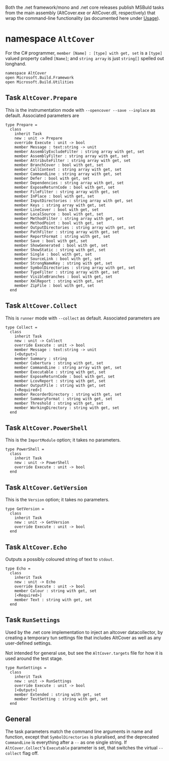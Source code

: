 
Both the .net framework/mono and .net core releases publish MSBuld tasks from the main assembly (AltCover.exe or AltCover.dll, respectively) that wrap the command-line functionality (as documented here under [Usage](Usage)).

# namespace `AltCover`

For the C# programmer, `member [Name] : [type] with get, set` is a `[type]` valued property called `[Name]`; and `string array` is just `string[]` spelled out longhand.

```
namespace AltCover
open Microsoft.Build.Framework
open Microsoft.Build.Utilities
```
## Task `AltCover.Prepare`
This is the instrumentation mode with `--opencover --save --inplace` as default.  Associated parameters are
```
type Prepare =
  class
    inherit Task
    new : unit -> Prepare
    override Execute : unit -> bool
    member Message : text:string -> unit
    member AssemblyExcludeFilter : string array with get, set
    member AssemblyFilter : string array with get, set
    member AttributeFilter : string array with get, set
    member BranchCover : bool with get, set
    member CallContext : string array with get, set
    member CommandLine : string array with get, set
    member Defer : bool with get, set
    member Dependencies : string array with get, set
    member ExposeReturnCode : bool with get, set
    member FileFilter : string array with get, set
    member InPlace : bool with get, set
    member InputDirectories : string array with get, set
    member Keys : string array with get, set
    member LineCover : bool with get, set
    member LocalSource : bool with get, set
    member MethodFilter : string array with get, set
    member MethodPoint : bool with get, set
    member OutputDirectories : string array with get, set
    member PathFilter : string array with get, set
    member ReportFormat : string with get, set
    member Save : bool with get, set
    member ShowGenerated : bool with get, set
    member ShowStatic : string with get, set
    member Single : bool with get, set
    member SourceLink : bool with get, set
    member StrongNameKey : string with get, set
    member SymbolDirectories : string array with get, set
    member TypeFilter : string array with get, set
    member VisibleBranches : bool with get, set
    member XmlReport : string with get, set
    member ZipFile : bool with get, set
  end
```
## Task `AltCover.Collect`
This is `runner` mode with `--collect` as default.  Associated parameters are
```
type Collect =
  class
    inherit Task
    new : unit -> Collect
    override Execute : unit -> bool
    member Message : text:string -> unit
    [<Output>]
    member Summary : string
    member Cobertura : string with get, set
    member CommandLine : string array with get, set
    member Executable : string with get, set
    member ExposeReturnCode : bool with get, set
    member LcovReport : string with get, set
    member OutputFile : string with get, set
    [<Required>]
    member RecorderDirectory : string with get, set
    member SummaryFormat : string with get, set
    member Threshold : string with get, set
    member WorkingDirectory : string with get, set
  end
```
## Task `AltCover.PowerShell`
This is the `ImportModule` option; it takes no parameters.
```
type PowerShell =
  class
    inherit Task
    new : unit -> PowerShell
    override Execute : unit -> bool
  end
```
## Task `AltCover.GetVersion`
This is the `Version` option; it takes no parameters.
```
type GetVersion =
  class
    inherit Task
    new : unit -> GetVersion
    override Execute : unit -> bool
  end
```
## Task `AltCover.Echo`
Outputs a possibly coloured string of text to `stdout`.
```
type Echo =
  class
    inherit Task
    new : unit -> Echo
    override Execute : unit -> bool
    member Colour : string with get, set
    [<Required>]
    member Text : string with get, set
  end
```

## Task `RunSettings`
Used by the .net core implementation to inject an altcover datacollector, by creating a temporary tun settings file that includes AltCover as well as any user-defined settings.

Not intended for general use, but see the `AltCover.targets` file for how it is used around the test stage.
```
type RunSettings =
  class
    inherit Task
    new : unit -> RunSettings
    override Execute : unit -> bool
    [<Output>]
    member Extended : string with get, set
    member TestSetting : string with get, set
  end

```
## General
The task parameters match the command line arguments in name and function, except that `SymbolDirectories` is pluralised, and the deprecated `CommandLine` is everything after a `--` as one single string.  If `AltCover.Collect`'s `Executable` parameter is set, that switches the virtual `--collect` flag off.
